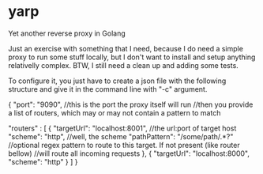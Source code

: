 # yarp
Yet another reverse proxy in Golang

Just an exercise with something that I need, because I do need a simple proxy to run some stuff locally, but I don't want to install and setup anything relativelly complex. 
BTW, I still need a clean up and adding some tests.

To configure it, you just have to create a json file with the following structure and give it in the command line with "-c" argument.

{
  "port": "9090", //this is the port the proxy itself will run
  //then you provide a list of routers, which may or may not contain a pattern to match

  "routers" : [
    {
      "targetUrl": "localhost:8001",  //the url:port of target host
      "scheme": "http",               //well, the scheme
      "pathPattern": "/some/path/.*?" //optional regex pattern to route to this target. If not present (like router bellow)
                                      //will route all incoming requests
    },
    {
      "targetUrl": "localhost:8000",
      "scheme": "http"
    }
  ]
}